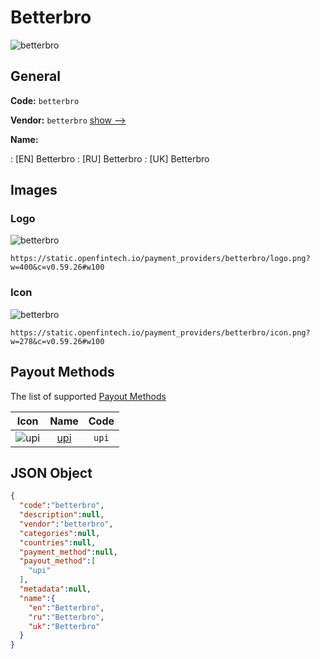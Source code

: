 
# Betterbro 
![betterbro](https://static.openfintech.io/payment_providers/betterbro/logo.png?w=400&c=v0.59.26#w100)  

## General 
 
**Code:** `betterbro` 
 
**Vendor:** `betterbro` [show -->](/vendors/betterbro/) 
 
**Name:** 
 
:	[EN] Betterbro 
:	[RU] Betterbro 
:	[UK] Betterbro 
 

## Images 

### Logo 
 
![betterbro](https://static.openfintech.io/payment_providers/betterbro/logo.png?w=400&c=v0.59.26#w100)  

```
https://static.openfintech.io/payment_providers/betterbro/logo.png?w=400&c=v0.59.26#w100
```  

### Icon 
 
![betterbro](https://static.openfintech.io/payment_providers/betterbro/icon.png?w=278&c=v0.59.26#w100)  

```
https://static.openfintech.io/payment_providers/betterbro/icon.png?w=278&c=v0.59.26#w100
```  

## Payout Methods 
 
The list of supported [Payout Methods](/payout-methods/) 

|Icon|Name|Code| 
|:---:|:---:|:---:| 
|![upi](https://static.openfintech.io/payout_methods/upi/icon.svg?w=278&c=v0.59.26#w40) |[upi](payout-methodsupi/)|`upi`| 
 

## JSON Object 

```json
{
  "code":"betterbro",
  "description":null,
  "vendor":"betterbro",
  "categories":null,
  "countries":null,
  "payment_method":null,
  "payout_method":[
    "upi"
  ],
  "metadata":null,
  "name":{
    "en":"Betterbro",
    "ru":"Betterbro",
    "uk":"Betterbro"
  }
}
```  
